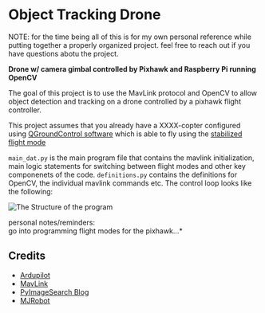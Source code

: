 # Object Tracking Drone

NOTE: for the time being all of this is for my own personal reference while putting together a properly organized project. feel free to reach out if you have questions abotu the project.

**Drone w/ camera gimbal controlled by Pixhawk and Raspberry Pi running OpenCV**

The goal of this project is to use the MavLink protocol and OpenCV to allow object detection and tracking on a drone controlled by a pixhawk flight controller.

This project assumes that you already have a XXXX-copter configured using [QGroundControl software](http://qgroundcontrol.com/) which is able to fly using the [stabilized flight mode](http://ardupilot.org/copter/docs/flight-modes.html)

`main_dat.py` is the main program file that contains the mavlink initialization, main logic statements for switching between flight modes and other key componenets of the code. `definitions.py` contains the definitions for OpenCV, the individual mavlink commands etc. The control loop looks like the following:

![The Structure of the program](https://github.com/rlew631/ObjectTrackingDrone/blob/master/ProcessDiagram.jpg?raw=true)

personal notes/reminders:<br/>
go into programming flight modes for the pixhawk...*

## Credits

- [Ardupilot](https://ardupilot.org/)
- [MavLink](https://mavlink.io/en/)
- [PyImageSearch Blog](https://www.pyimagesearch.com/blog/)
- [MJRobot](https://mjrobot.org/)
